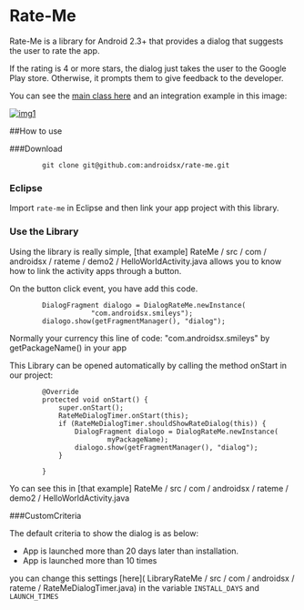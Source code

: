 Rate-Me
=======

Rate-Me is a library for Android 2.3+ that provides a dialog that suggests the user to rate the app.

If the rating is 4 or more stars, the dialog just takes the user to the Google Play store. Otherwise, it prompts them to give feedback to the developer.

You can see the [main class here](https://github.com/androidsx/rate-me/blob/readme/LibraryRateMe/src/com/androidsx/rateme/DialogRateMe.java) and an integration example in this image:

[![img1](https://raw.githubusercontent.com/androidsx/rate-me/master/images-readme/image.png)]()


##How to use

###Download

			git clone git@github.com:androidsx/rate-me.git
			

### Eclipse

Import `rate-me` in Eclipse and then link your app project with this library.

### Use the Library

Using the library is really simple, [that example] RateMe / src / com / androidsx / rateme / demo2 / HelloWorldActivity.java allows you to know how to link the activity apps through a button.

On the button click event, you have add this code.

            DialogFragment dialogo = DialogRateMe.newInstance(
                        "com.androidsx.smileys");
            dialogo.show(getFragmentManager(), "dialog");
    

Normally your currency this line of code: "com.androidsx.smileys" by getPackageName() in your app

This Library can be opened automatically by calling the method onStart in our project:

		    @Override
		    protected void onStart() {
		        super.onStart();
		        RateMeDialogTimer.onStart(this);
		        if (RateMeDialogTimer.shouldShowRateDialog(this)) {
		            DialogFragment dialogo = DialogRateMe.newInstance(
		                    myPackageName);
		            dialogo.show(getFragmentManager(), "dialog");
		        }
        
		    }
Yo can see this in [that example] RateMe / src / com / androidsx / rateme / demo2 / HelloWorldActivity.java

###CustomCriteria

The default criteria to show the dialog is as below:

* App is launched more than 20 days later than installation.
* App is launched more than 10 times

you can change this settings [here]( LibraryRateMe / src / com / androidsx / rateme / RateMeDialogTimer.java) in the variable `INSTALL_DAYS` and `LAUNCH_TIMES`
